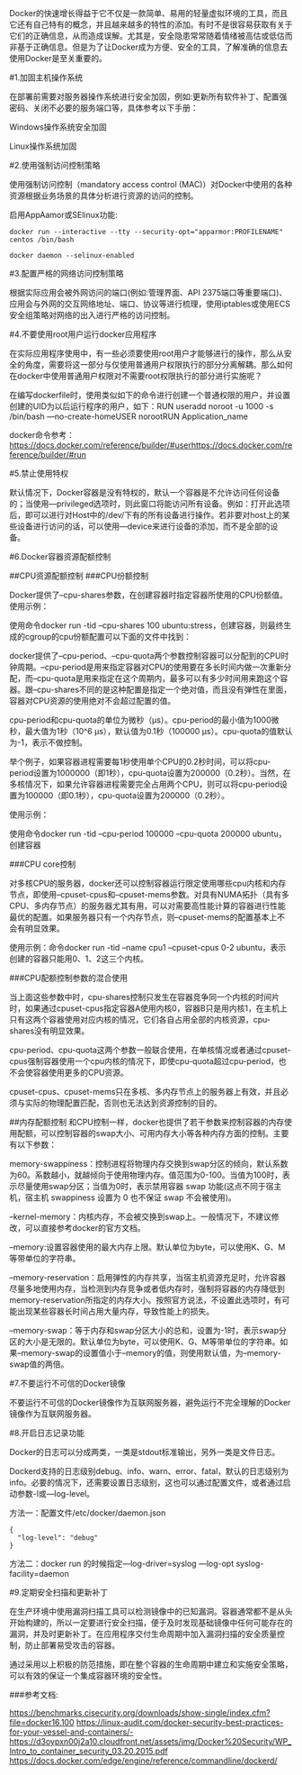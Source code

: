 Docker的快速增长得益于它不仅是一款简单、易用的轻量虚拟环境的工具，而且它还有自己特有的概念，并且越来越多的特性的添加。有时不是很容易获取有关于它们的正确信息，从而造成误解。尤其是，安全隐患常常随着情绪被高估或低估而非基于正确信息。但是为了让Docker成为方便、安全的工具，了解准确的信息去使用Docker是至关重要的。

#1.加固主机操作系统

在部署前需要对服务器操作系统进行安全加固，例如:更新所有软件补丁、配置强密码、关闭不必要的服务端口等，具体参考以下手册：

Windows操作系统安全加固

Linux操作系统加固

#2.使用强制访问控制策略

使用强制访问控制（mandatory access control (MAC)）对Docker中使用的各种资源根据业务场景的具体分析进行资源的访问的控制。

启用AppAamor或SElinux功能:

```
docker run --interactive --tty --security-opt="apparmor:PROFILENAME" centos /bin/bash

docker daemon --selinux-enabled
```

#3.配置严格的网络访问控制策略

根据实际应用会被外网访问的端口(例如:管理界面、API 2375端口等重要端口)、应用会与外网的交互网络地址、端口、协议等进行梳理，使用iptables或使用ECS安全组策略对网络的出入进行严格的访问控制。

#4.不要使用root用户运行docker应用程序

在实际应用程序使用中，有一些必须要使用root用户才能够进行的操作，那么从安全的角度，需要将这一部分与仅使用普通用户权限执行的部分分离解耦。那么如何在docker中使用普通用户权限对不需要root权限执行的部分进行实施呢？

在编写dockerfile时，使用类似如下的命令进行创建一个普通权限的用户，并设置创建的UID为以后运行程序的用户，如下：RUN useradd noroot -u 1000 -s /bin/bash —no-create-homeUSER norootRUN Application_name

docker命令参考：https://docs.docker.com/reference/builder/#userhttps://docs.docker.com/reference/builder/#run

#5.禁止使用特权

默认情况下，Docker容器是没有特权的，默认一个容器是不允许访问任何设备的；当使用—privileged选项时，则此窗口将能访问所有设备。例如：打开此选项后，即可以进行对Host中的/dev/下有的所有设备进行操作。若非要对host上的某些设备进行访问的话，可以使用—device来进行设备的添加，而不是全部的设备。

#6.Docker容器资源配额控制

##CPU资源配额控制
###CPU份额控制

Docker提供了–cpu-shares参数，在创建容器时指定容器所使用的CPU份额值。使用示例：

使用命令docker run -tid –cpu-shares 100 ubuntu:stress，创建容器，则最终生成的cgroup的cpu份额配置可以下面的文件中找到：

docker提供了–cpu-period、–cpu-quota两个参数控制容器可以分配到的CPU时钟周期。–cpu-period是用来指定容器对CPU的使用要在多长时间内做一次重新分配，而–cpu-quota是用来指定在这个周期内，最多可以有多少时间用来跑这个容器。跟–cpu-shares不同的是这种配置是指定一个绝对值，而且没有弹性在里面，容器对CPU资源的使用绝对不会超过配置的值。

cpu-period和cpu-quota的单位为微秒（μs）。cpu-period的最小值为1000微秒，最大值为1秒（10^6 μs），默认值为0.1秒（100000 μs）。cpu-quota的值默认为-1，表示不做控制。

举个例子，如果容器进程需要每1秒使用单个CPU的0.2秒时间，可以将cpu-period设置为1000000（即1秒），cpu-quota设置为200000（0.2秒）。当然，在多核情况下，如果允许容器进程需要完全占用两个CPU，则可以将cpu-period设置为100000（即0.1秒），cpu-quota设置为200000（0.2秒）。

使用示例：

使用命令docker run -tid –cpu-period 100000 –cpu-quota 200000 ubuntu，创建容器

###CPU core控制

对多核CPU的服务器，docker还可以控制容器运行限定使用哪些cpu内核和内存节点，即使用–cpuset-cpus和–cpuset-mems参数。对具有NUMA拓扑（具有多CPU、多内存节点）的服务器尤其有用，可以对需要高性能计算的容器进行性能最优的配置。如果服务器只有一个内存节点，则–cpuset-mems的配置基本上不会有明显效果。

使用示例：命令docker run -tid –name cpu1 –cpuset-cpus 0-2 ubuntu，表示创建的容器只能用0、1、2这三个内核。

###CPU配额控制参数的混合使用

当上面这些参数中时，cpu-shares控制只发生在容器竞争同一个内核的时间片时，如果通过cpuset-cpus指定容器A使用内核0，容器B只是用内核1，在主机上只有这两个容器使用对应内核的情况，它们各自占用全部的内核资源，cpu-shares没有明显效果。

cpu-period、cpu-quota这两个参数一般联合使用，在单核情况或者通过cpuset-cpus强制容器使用一个cpu内核的情况下，即使cpu-quota超过cpu-period，也不会使容器使用更多的CPU资源。

cpuset-cpus、cpuset-mems只在多核、多内存节点上的服务器上有效，并且必须与实际的物理配置匹配，否则也无法达到资源控制的目的。

##内存配额控制
和CPU控制一样，docker也提供了若干参数来控制容器的内存使用配额，可以控制容器的swap大小、可用内存大小等各种内存方面的控制。主要有以下参数：

memory-swappiness：控制进程将物理内存交换到swap分区的倾向，默认系数为60。系数越小，就越倾向于使用物理内存。值范围为0-100。当值为100时，表示尽量使用swap分区；当值为0时，表示禁用容器 swap 功能(这点不同于宿主机，宿主机 swappiness 设置为 0 也不保证 swap 不会被使用)。

–kernel-memory：内核内存，不会被交换到swap上。一般情况下，不建议修改，可以直接参考docker的官方文档。

–memory:设置容器使用的最大内存上限。默认单位为byte，可以使用K、G、M等带单位的字符串。

–memory-reservation：启用弹性的内存共享，当宿主机资源充足时，允许容器尽量多地使用内存，当检测到内存竞争或者低内存时，强制将容器的内存降低到memory-reservation所指定的内存大小。按照官方说法，不设置此选项时，有可能出现某些容器长时间占用大量内存，导致性能上的损失。

–memory-swap：等于内存和swap分区大小的总和，设置为-1时，表示swap分区的大小是无限的。默认单位为byte，可以使用K、G、M等带单位的字符串。如果–memory-swap的设置值小于–memory的值，则使用默认值，为–memory-swap值的两倍。

#7.不要运行不可信的Docker镜像

不要运行不可信的Docker镜像作为互联网服务器，避免运行不完全理解的Docker镜像作为互联网服务器。

#8.开启日志记录功能

Docker的日志可以分成两类，一类是stdout标准输出，另外一类是文件日志。

Dockerd支持的日志级别debug、info、warn、error、fatal，默认的日志级别为info。必要的情况下，还需要设置日志级别，这也可以通过配置文件，或者通过启动参数-l或—log-level。

方法一：配置文件/etc/docker/daemon.json

```
{  
  "log-level": "debug"  
}
```

方法二：docker run 的时候指定—log-driver=syslog —log-opt syslog-facility=daemon

#9.定期安全扫描和更新补丁

在生产环境中使用漏洞扫描工具可以检测镜像中的已知漏洞。容器通常都不是从头开始构建的，所以一定要进行安全扫描，便于及时发现基础镜像中任何可能存在的漏洞，并及时更新补丁。在应用程序交付生命周期中加入漏洞扫描的安全质量控制，防止部署易受攻击的容器。

通过采用以上积极的防范措施，即在整个容器的生命周期中建立和实施安全策略，可以有效的保证一个集成容器环境的安全性。

###参考文档:

https://benchmarks.cisecurity.org/downloads/show-single/index.cfm?file=docker16.100
https://linux-audit.com/docker-security-best-practices-for-your-vessel-and-containers/-
https://d3oypxn00j2a10.cloudfront.net/assets/img/Docker%20Security/WP_Intro_to_container_security_03.20.2015.pdf
https://docs.docker.com/edge/engine/reference/commandline/dockerd/